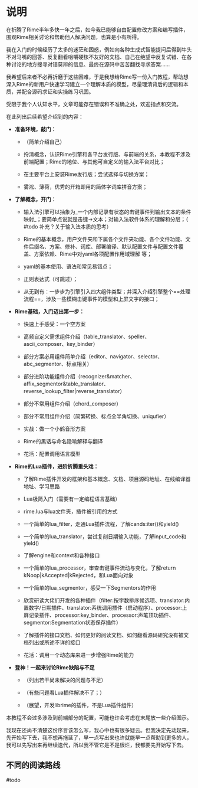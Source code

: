 # 说明

在折腾了Rime半年多快一年之后，如今我已能够自由配置修改方案和编写插件，围观Rime相关讨论和帮助他人解决问题，也算是小有所得。

我在入门的时候经历了太多的迷茫和困惑，例如向各种生成式智能提问后得到牛头不对马嘴的回答、反复翻看咀嚼硬核不友好的文档、自己在绝望中反复试错、在各种讨论的地方搜寻对错莫辨的信息、最终在源码中苦苦翻找寻求答案……

我希望后来者不必再折磨于这些困难，于是我想给Rime写一份入门教程，帮助想深入Rime的新用户快速学习建立一个理解本质的模型，尽量理清背后的逻辑和本质，并配合源码求证和实操练习巩固。

受限于我个人认知水平，文章可能存在错误和不准确之处，欢迎指点和交流。

在此列出后续希望介绍到的内容：

- **准备环境，敲门：**
  
  - （简单介绍自己）
    
  - 捋清概念，认识Rime引擎和各平台发行版、与前端的关系，本教程不涉及前端配置；Rime的地位、与其他可自定义的输入法平台对比；
    
  - 在主要平台上安装Rime发行版；尝试选择与切换方案；
    
  - 雾淞、薄荷，优秀的开箱即用的简体字词库拼音方案；
  
- **了解概念，开门：**
  
  - 输入法引擎可以抽象为_一个内部记录有状态的击键事件到输出文本的条件映射_；要简单点说就是击键->文本；对输入法软件体系的理解和分层；（ #todo 补充？关于输入法本质的思考）
    
  - Rime的基本概念，用户文件夹和下属各个文件夹功能、各个文件功能、文件后缀名、方案、修补、词库、部署编译、默认配置文件与配置文件覆盖、方案依赖、Rime中对yaml各项配置作用域理解 等；
    
  - yaml的基本使用、语法和常见易错点；
    
  - 正则表达式（可跳过）；
    
  - 从无到有：一步步为引擎引入四大组件类型；并深入介绍引擎整个==处理流程==，涉及一些模糊击键事件的模型和上屏文字的接口；
  
- **Rime基础，入门迈出第一步：**
  
  - 快速上手感受：一个空方案
    
  - 高频自定义需求组件介绍（table_translator、speller、ascii_composer、key_binder）
    
  - 部分方案必用组件简单介绍（editor、navigator、selector、abc_segmentor、标点相关）
    
  - 部分进阶功能组件介绍（recognizer&matcher、affix_segmentor&table_translator、reverse_lookup_filter|reverse_translator）
    
  - 部分不常用组件介绍（chord_composer）
    
  - 部分不常用组件介绍（简繁转换、标点全半角切换、uniqufier）
    
  - 实战：做一个小鹤音形方案
    
  - Rime的黑话与命名隐喻解释与翻译
    
  - 花活：配置调用语言模型
  
- **Rime的Lua插件，进阶折腾重头戏：**
  
  - 了解Rime插件开发的框架和基本概念、文档、项目源码地址、在线编译器地址、学习思路
    
  - Lua极简入门（需要有一定编程语言基础）
    
  - rime.lua与lua文件夹，插件被引用的方式
    
  - 一个简单的lua_filter，走通Lua插件流程，了解cands:iter()和yield()
    
  - 一个简单的lua_translator，尝试复刻日期输入功能，了解input_code和yield()
    
  - 了解engine和context和各种接口
    
  - 一个简单的lua_processor，审查击键事件流动与变化，了解return kNoop|kAccepted|kRejected，和Lua面向对象
    
  - 一个简单的lua_segmentor，感受一下Segmentors的作用
    
  - 欣赏研读大佬们开发的各种插件（filter:按字数排序候选项、translator:内置数字/日期插件、translator:系统调用插件（启动程序）、processor:上屏记录插件、processor:key_binder、processor:声笔顶功插件、segmentor:Segmentation状态保存插件）
    
  - 了解插件的接口文档、如何更好的阅读文档、如何翻看源码研究没有被文档列出或所述不详的接口
    
  - 花活：调用一个动态库来进一步增强Rime的能力
  
- **登神！一起来讨论Rime缺陷与不足**
  
  - （列出若干尚未解决的问题与不足）
    
  - （有些问题看Lua插件解决不了；）
    
  - （展望，开发librime的插件，不是Lua插件组件）
    

本教程不会过多涉及到前端部分的配置，可能也许会考虑在末尾放一些介绍图示。

我现在还尚不清楚这份序言该怎么写，我心中也有很多疑云。但我决定先动起来，先开始写下去，我不想再拖延了，早一点写出来也许就能早一点帮助到更多的人，我可以先写出来再继续迭代，所以我不管它是不是很烂，我都要先开始写下去。



## 不同的阅读路线

#todo

